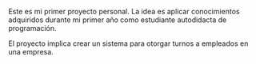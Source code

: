  Este es mi primer proyecto personal. La idea es aplicar conocimientos adquiridos durante mi primer año
 como estudiante autodidacta de programación.


 El proyecto implica crear un sistema para otorgar turnos a empleados en una empresa.



